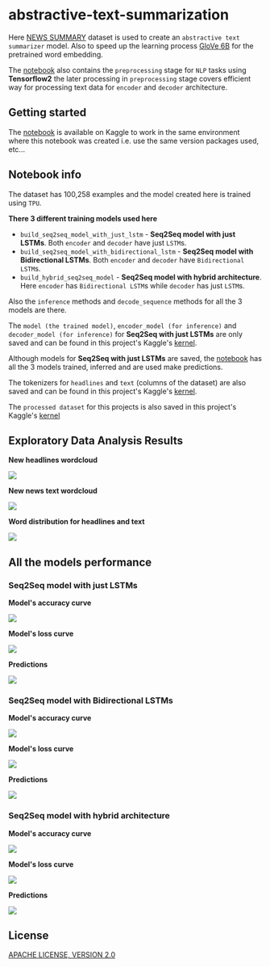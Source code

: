 # abstractive-text-summarization

Here [NEWS SUMMARY](https://www.kaggle.com/sunnysai12345/news-summary) dataset is used to create an `abstractive text summarizer` model. Also to speed up the learning process [GloVe 6B](https://www.kaggle.com/anindya2906/glove6b) for the pretrained word embedding.

The [notebook](./notebook.ipynb) also contains the `preprocessing` stage for `NLP` tasks using **Tensorflow2** the later processing in `preprocessing` stage covers efficient way for processing text data for `encoder` and `decoder` architecture.

## Getting started

The [notebook](https://www.kaggle.com/akashsdas/abstractive-text-summarization) is available on Kaggle to work in the same environment where this notebook was created i.e. use the same version packages used, etc...

## Notebook info

The dataset has 100,258 examples and the model created here is trained using `TPU`.

**There 3 different training models used here**

- `build_seq2seq_model_with_just_lstm` - **Seq2Seq model with just LSTMs**. Both `encoder` and `decoder` have just `LSTM`s.
- `build_seq2seq_model_with_bidirectional_lstm` - **Seq2Seq model with Bidirectional LSTMs**. Both `encoder` and `decoder` have `Bidirectional LSTM`s.
- `build_hybrid_seq2seq_model` - **Seq2Seq model with hybrid architecture**. Here `encoder` has `Bidirectional LSTM`s while `decoder` has just `LSTM`s.

Also the `inference` methods and `decode_sequence` methods for all the 3 models are there.

The `model (the trained model)`, `encoder_model (for inference)` and `decoder_model (for inference)` for **Seq2Seq with just LSTMs** are only saved and can be found in this project's Kaggle's [kernel](https://www.kaggle.com/akashsdas/abstractive-text-summarization/output).

Although models for **Seq2Seq with just LSTMs** are saved, the [notebook](./notebook.ipynb) has all the 3 models trained, inferred and are used make predictions.

The tokenizers for `headlines` and `text` (columns of the dataset) are also saved and can be found in this project's Kaggle's [kernel](https://www.kaggle.com/akashsdas/abstractive-text-summarization/output).

The `processed dataset` for this projects is also saved in this project's Kaggle's [kernel](https://www.kaggle.com/akashsdas/abstractive-text-summarization/output)

## Exploratory Data Analysis Results

**New headlines wordcloud**

![](./docs/imgs/headline-wordcloud.png)

**New news text wordcloud**

![](./docs/imgs/text-wordcloud.png)

**Word distribution for headlines and text**

![](./docs/imgs/words-distribution.png)

## All the models performance

### Seq2Seq model with just LSTMs

**Model's accuracy curve**

![](./docs/imgs/model-with-just-lstm-accuracy-curve.png)

**Model's loss curve**

![](./docs/imgs/model-with-just-lstm-loss-curve.png)

**Predictions**

![](./docs/imgs/model-with-just-lstm-predictions.png)

### Seq2Seq model with Bidirectional LSTMs

**Model's accuracy curve**

![](./docs/imgs/model-with-bidirectional-lstm-accuracy-curve.png)

**Model's loss curve**

![](./docs/imgs/model-with-bidirectional-lstm-loss-curve.png)

**Predictions**

![](./docs/imgs/model-with-bidirectional-lstm-predictions.png)

### Seq2Seq model with hybrid architecture

**Model's accuracy curve**

![](./docs/imgs/model-with-hybrid-architecture-accuracy-curve.png)

**Model's loss curve**

![](./docs/imgs/model-with-hybrid-architecture-loss-curve.png)

**Predictions**

![](./docs/imgs/model-with-hybrid-architecture-predictions.png)

## License

[APACHE LICENSE, VERSION 2.0](./LICENSE)
